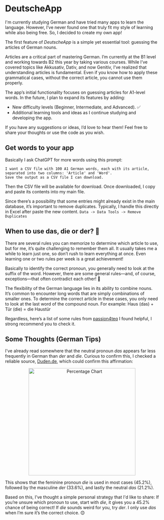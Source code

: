 # DeutscheApp

I'm currently studying German and have tried many apps to learn the language. However, I’ve never found one that truly fit my style of learning while also being free. So, I decided to create my own app!

The first feature of *DeutscheApp* is a simple yet essential tool: guessing the articles of German nouns.

Articles are a critical part of mastering German. I’m currently at the B1 level and working towards B2 this year by taking various courses. While I’ve covered topics like Akkusativ, Dativ, and now Genitiv, I’ve realized that understanding articles is fundamental. Even if you know how to apply these grammatical cases, without the correct article, you cannot use them properly.

The app’s initial functionality focuses on guessing articles for A1-level words. In the future, I plan to expand its features by adding:
- New difficulty levels (Beginner, Intermediate, and Advanced). ✅
- Additional learning tools and ideas as I continue studying and developing the app.

If you have any suggestions or ideas, I’d love to hear them! Feel free to share your thoughts or use the code as you wish.

## Get words to your app
Basically I ask ChatGPT for more words using this prompt:
```
I want a CSV file with 100 A1 German words, each with its article, separated into two columns: 'Article' and 'Word'.
Save the output as a CSV file I can download.
```
Then the CSV file will be available for download. Once downloaded, I copy and paste its contents into my main file. 

Since there’s a possibility that some entries might already exist in the main database, it’s important to remove duplicates. Typically, I handle this directly in Excel after paste the new content.
``` Data -> Data Tools -> Remove Duplicates ```

## When to use das, die or der? 🤔
There are several rules you can memorize to determine which article to use, but for me, it’s quite challenging to remember them all. It usually takes me a while to learn just one, so don’t rush to learn everything at once. Even learning one or two rules per week is a great achievement! 

Basically to identify the correct pronoun, you generally need to look at the suffix of the word. However, there are some general rules—and, of course, exceptions—that often contradict each other! 🤯

The flexibility of the German language lies in its ability to combine nouns. It’s common to encounter long words that are simply combinations of smaller ones. To determine the correct article in these cases, you only need to look at the last word of the compound noun. For example:
Haus (das) + Tür (die) = die Haustür

Regardless, here’s a list of some rules from [passion4teq](https://www.passion4teq.com/articles/der-die-das-gender-article-rules/) I found helpful, I strong recommend you to check it.

## Some Thoughts (German Tips)
I've already read somewhere that the neutral pronoun *das* appears far less frequently in German than *der* and *die*. Curious to confirm this, I checked a reliable source, [Duden.de](https://www.duden.de/sprachwissen/sprachratgeber/Die-Verteilung-der-Artikel-Genusangabe-im-Rechtschreibduden), which could confirm this affirmation:

<p align="center">
  <img src="https://raw.githubusercontent.com/gboaventura93/DeutscheApp/main/percentage.png" alt="Percentage Chart" width="350">
</p>


This shows that the feminine pronoun *die* is used in most cases (45.2%), followed by the masculine *der* (33.6%), and lastly the neutral *das* (21.2%).

Based on this, I’ve thought a simple personal strategy that I'd like to share:
If you’re unsure which pronoun to use, start with *die*, it gives you a 45.2% chance of being correct! If *die* sounds weird for you, try *der*. I only use *das* when I’m sure it’s the correct choice. 😊

